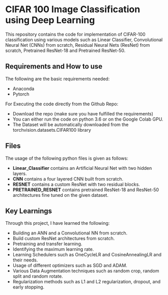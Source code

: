 # CIFAR 100 Image Classification using Deep Learning

This repository contains the code for implementation of CIFAR-100 classification using various models such as Linear Classifier, Convolutional Neural Net (CNNs) from scratch, Residual Neural Nets (ResNet) from scratch, Pretrained ResNet-18 and Pretrained ResNet-50. 

## Requirements and How to use
The following are the basic requirements needed:
* Anaconda
* Pytorch <br>

For Executing the code directly from the Github Repo:
* Download the repo (make sure you have fulfilled the requirements)
* You can either run the code on python 3.6 or on the Google Colab GPU.
* The Dataset will be automatically downloaded from the torchvision.datasets.CIFAR100 library
  
## Files
The usage of the following python files is given as follows:
* **Linear_Classifier** contains an Artificial Neural Net with two hidden layers. 
* **CNN** contains a four layered CNN built from scratch.
* **RESNET** contains a custom ResNet with two residual blocks.
* **PRETRAINED_RESNET** contains pretrained ResNet-18 and ResNet-50 architectures fine tuned on the given dataset.

## Key Learnings
Through this project, I have learned the following:
* Building an ANN and a Convolutional NN from scratch.
* Build custom ResNet architectures from scratch.
* Pretraining and transfer learning.
* Identifying the maximum learning rate.
* Learning Schedulers such as OneCycleLR and CosineAnnealingLR and their needs.
* Usage of different optimizers such as SGD and ADAM.
* Various Data Augmentation techniques such as random crop, random split and random rotate.
* Regularization methods such as L1 and L2 regularization, dropout, and early stopping.
